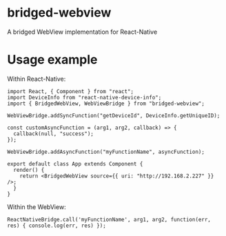 # bridged-webview
A bridged WebView implementation for React-Native

# Usage example
Within React-Native:

```
import React, { Component } from "react";
import DeviceInfo from "react-native-device-info";
import { BridgedWebView, WebViewBridge } from "bridged-webview";

WebViewBridge.addSyncFunction("getDeviceId", DeviceInfo.getUniqueID);

const customAsyncFunction = (arg1, arg2, callback) => {
  callback(null, "success");
});

WebViewBridge.addAsyncFunction("myFunctionName", asyncFunction);

export default class App extends Component {
  render() {
    return <BridgedWebView source={{ uri: "http://192.168.2.227" }} />;
  }
}
```

Within the WebView:

```
ReactNativeBridge.call('myFunctionName', arg1, arg2, function(err, res) { console.log(err, res) });
```
